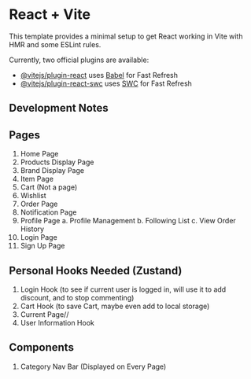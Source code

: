 # React + Vite

This template provides a minimal setup to get React working in Vite with HMR and some ESLint rules.

Currently, two official plugins are available:

- [@vitejs/plugin-react](https://github.com/vitejs/vite-plugin-react/blob/main/packages/plugin-react/README.md) uses [Babel](https://babeljs.io/) for Fast Refresh
- [@vitejs/plugin-react-swc](https://github.com/vitejs/vite-plugin-react-swc) uses [SWC](https://swc.rs/) for Fast Refresh

## Development Notes

## Pages
1. Home Page
2. Products Display Page
3. Brand Display Page
4. Item Page
5. Cart (Not a page)
6. Wishlist
7. Order Page
8. Notification Page
9. Profile Page
    a. Profile Management
    b. Following List
    c. View Order History
10. Login Page
11. Sign Up Page

## Personal Hooks Needed (Zustand)
1. Login Hook (to see if current user is logged in, will use it to add discount, and to stop commenting)
2. Cart Hook (to save Cart, maybe even add to local storage)
3. Current Page//
4. User Information Hook

## Components
1. Category Nav Bar (Displayed on Every Page)







